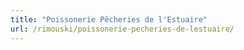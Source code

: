 ```yaml
---
title: "Poissonerie Pêcheries de l'Estuaire"
url: /rimouski/poissonerie-pecheries-de-lestuaire/
---
```

